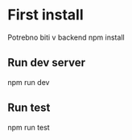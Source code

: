 # First install
Potrebno biti v backend
npm install

## Run dev server
npm run dev

## Run test
npm run test
